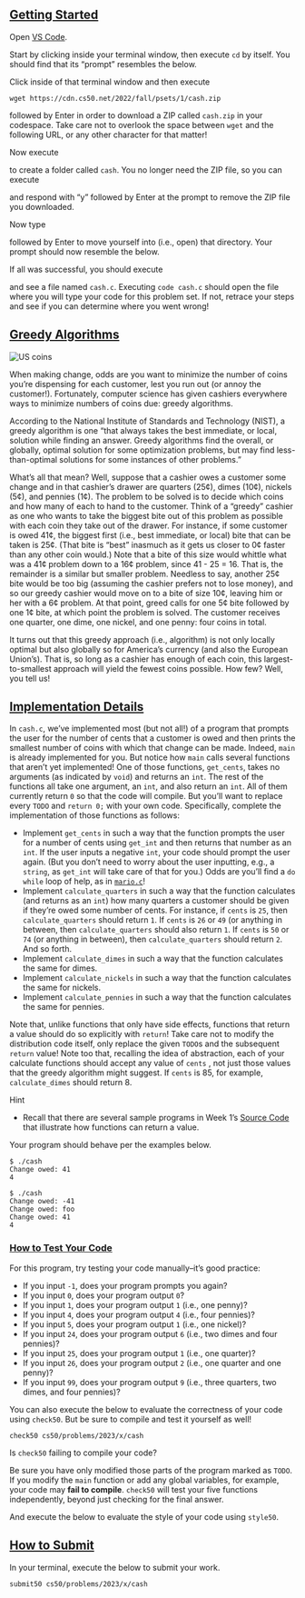 ## [Getting Started](https://cs50.harvard.edu/x/2023/psets/1/cash/#getting-started)

Open [VS Code](https://cs50.dev/).

Start by clicking inside your terminal window, then execute `cd` by itself. You should find that its “prompt” resembles the below.

Click inside of that terminal window and then execute

```
wget https://cdn.cs50.net/2022/fall/psets/1/cash.zip
```

followed by Enter in order to download a ZIP called `cash.zip` in your codespace. Take care not to overlook the space between `wget` and the following URL, or any other character for that matter!

Now execute

to create a folder called `cash`. You no longer need the ZIP file, so you can execute

and respond with “y” followed by Enter at the prompt to remove the ZIP file you downloaded.

Now type

followed by Enter to move yourself into (i.e., open) that directory. Your prompt should now resemble the below.

If all was successful, you should execute

and see a file named `cash.c`. Executing `code cash.c` should open the file where you will type your code for this problem set. If not, retrace your steps and see if you can determine where you went wrong!

## [Greedy Algorithms](https://cs50.harvard.edu/x/2023/psets/1/cash/#greedy-algorithms)

![US coins](https://cs50.harvard.edu/x/2023/psets/1/cash/coins.jpg)

When making change, odds are you want to minimize the number of coins you’re dispensing for each customer, lest you run out (or annoy the customer!). Fortunately, computer science has given cashiers everywhere ways to minimize numbers of coins due: greedy algorithms.

According to the National Institute of Standards and Technology (NIST), a greedy algorithm is one “that always takes the best immediate, or local, solution while finding an answer. Greedy algorithms find the overall, or globally, optimal solution for some optimization problems, but may find less-than-optimal solutions for some instances of other problems.”

What’s all that mean? Well, suppose that a cashier owes a customer some change and in that cashier’s drawer are quarters (25¢), dimes (10¢), nickels (5¢), and pennies (1¢). The problem to be solved is to decide which coins and how many of each to hand to the customer. Think of a “greedy” cashier as one who wants to take the biggest bite out of this problem as possible with each coin they take out of the drawer. For instance, if some customer is owed 41¢, the biggest first (i.e., best immediate, or local) bite that can be taken is 25¢. (That bite is “best” inasmuch as it gets us closer to 0¢ faster than any other coin would.) Note that a bite of this size would whittle what was a 41¢ problem down to a 16¢ problem, since 41 - 25 = 16. That is, the remainder is a similar but smaller problem. Needless to say, another 25¢ bite would be too big (assuming the cashier prefers not to lose money), and so our greedy cashier would move on to a bite of size 10¢, leaving him or her with a 6¢ problem. At that point, greed calls for one 5¢ bite followed by one 1¢ bite, at which point the problem is solved. The customer receives one quarter, one dime, one nickel, and one penny: four coins in total.

It turns out that this greedy approach (i.e., algorithm) is not only locally optimal but also globally so for America’s currency (and also the European Union’s). That is, so long as a cashier has enough of each coin, this largest-to-smallest approach will yield the fewest coins possible. How few? Well, you tell us!

## [Implementation Details](https://cs50.harvard.edu/x/2023/psets/1/cash/#implementation-details)

In `cash.c`, we’ve implemented most (but not all!) of a program that prompts the user for the number of cents that a customer is owed and then prints the smallest number of coins with which that change can be made. Indeed, `main` is already implemented for you. But notice how `main` calls several functions that aren’t yet implemented! One of those functions, `get_cents`, takes no arguments (as indicated by `void`) and returns an `int`. The rest of the functions all take one argument, an `int`, and also return an `int`. All of them currently return `0` so that the code will compile. But you’ll want to replace every `TODO` and `return 0;` with your own code. Specifically, complete the implementation of those functions as follows:

-   Implement `get_cents` in such a way that the function prompts the user for a number of cents using `get_int` and then returns that number as an `int`. If the user inputs a negative `int`, your code should prompt the user again. (But you don’t need to worry about the user inputting, e.g., a `string`, as `get_int` will take care of that for you.) Odds are you’ll find a `do while` loop of help, as in [`mario.c`](https://cdn.cs50.net/2022/fall/lectures/1/src1/mario8.c?highlight)!
-   Implement `calculate_quarters` in such a way that the function calculates (and returns as an `int`) how many quarters a customer should be given if they’re owed some number of cents. For instance, if `cents` is `25`, then `calculate_quarters` should return `1`. If `cents` is `26` or `49` (or anything in between, then `calculate_quarters` should also return `1`. If `cents` is `50` or `74` (or anything in between), then `calculate_quarters` should return `2`. And so forth.
-   Implement `calculate_dimes` in such a way that the function calculates the same for dimes.
-   Implement `calculate_nickels` in such a way that the function calculates the same for nickels.
-   Implement `calculate_pennies` in such a way that the function calculates the same for pennies.

Note that, unlike functions that only have side effects, functions that return a value should do so explicitly with `return`! Take care not to modify the distribution code itself, only replace the given `TODO`s and the subsequent `return` value! Note too that, recalling the idea of abstraction, each of your calculate functions should accept any value of `cents` , not just those values that the greedy algorithm might suggest. If `cents` is 85, for example, `calculate_dimes` should return 8.

Hint

-   Recall that there are several sample programs in Week 1’s [Source Code](https://cdn.cs50.net/2022/fall/lectures/1/src1/) that illustrate how functions can return a value.

Your program should behave per the examples below.

```
$ ./cash
Change owed: 41
4
```

```
$ ./cash
Change owed: -41
Change owed: foo
Change owed: 41
4
```

### [How to Test Your Code](https://cs50.harvard.edu/x/2023/psets/1/cash/#how-to-test-your-code)

For this program, try testing your code manually–it’s good practice:

-   If you input `-1`, does your program prompts you again?
-   If you input `0`, does your program output `0`?
-   If you input `1`, does your program output `1` (i.e., one penny)?
-   If you input `4`, does your program output `4` (i.e., four pennies)?
-   If you input `5`, does your program output `1` (i.e., one nickel)?
-   If you input `24`, does your program output `6` (i.e., two dimes and four pennies)?
-   If you input `25`, does your program output `1` (i.e., one quarter)?
-   If you input `26`, does your program output `2` (i.e., one quarter and one penny)?
-   If you input `99`, does your program output `9` (i.e., three quarters, two dimes, and four pennies)?

You can also execute the below to evaluate the correctness of your code using `check50`. But be sure to compile and test it yourself as well!

```
check50 cs50/problems/2023/x/cash
```

Is `check50` failing to compile your code?

Be sure you have only modified those parts of the program marked as `TODO`. If you modify the `main` function or add any global variables, for example, your code may **fail to compile**. `check50` will test your five functions independently, beyond just checking for the final answer.

And execute the below to evaluate the style of your code using `style50`.

## [How to Submit](https://cs50.harvard.edu/x/2023/psets/1/cash/#how-to-submit)

In your terminal, execute the below to submit your work.

```
submit50 cs50/problems/2023/x/cash
```